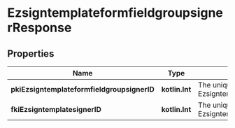 
# EzsigntemplateformfieldgroupsignerResponse

## Properties
Name | Type | Description | Notes
------------ | ------------- | ------------- | -------------
**pkiEzsigntemplateformfieldgroupsignerID** | **kotlin.Int** | The unique ID of the Ezsigntemplateformfieldgroupsigner | 
**fkiEzsigntemplatesignerID** | **kotlin.Int** | The unique ID of the Ezsigntemplatesigner | 



